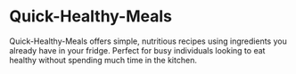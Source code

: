 # Quick-Healthy-Meals
Quick-Healthy-Meals offers simple, nutritious recipes using ingredients you already have in your fridge. Perfect for busy individuals looking to eat healthy without spending much time in the kitchen.
